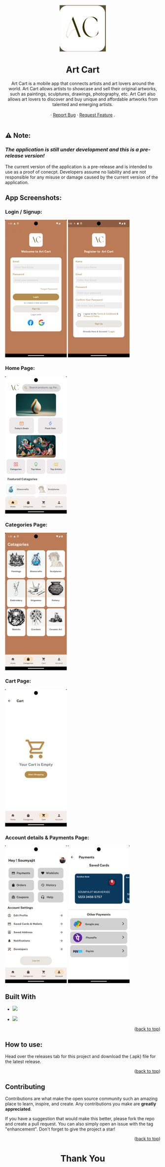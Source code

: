 <a name="readme-top"></a>

<br />
<div align="center">
<img src="assets/images/logo.png" width="150">
  <h1 align="center">Art Cart</h1>

  <p align="center">
    Art Cart is a mobile app that connects artists and art lovers around the world. Art Cart allows artists to showcase and sell their original artworks, such as paintings, sculptures, drawings, photography, etc. Art Cart also allows art lovers to discover and buy unique and affordable artworks from talented and emerging artists.
    <br />
    <br />
    <a ></a>
    ·
    <a href="https://github.com/Sm69mu/Art-cart/issues">Report Bug</a>
    ·
    <a href="https://github.com/Sm69mu/Art-cart/issues">Request Feature</a>
    .
    <br />
    <br />
  </p>
</div>
<!-- 
https://user-images.githubusercontent.com/70502672/191589577-7f018b8b-2cd3-4cb8-a9ca-e9ead65466ce.mp4 -->

## ⚠ Note:

### *The application is still under development and this is a pre-release version!*

The current version of the application is a pre-release and is intended to use as a proof of conecpt. Developers assume no liability and are not responsible for any misuse or damage caused by the current version of the application.

## App Screenshots:

### Login / Signup:
<img src="assets/images/login_page.png" width="200">   <img src="assets/images/sign_up_page.png" width="200">   

### Home Page:
<img src="assets/images/home_page.png" width="200">  

 

### Categories Page:
<img src="assets/images/categories.png" width="200"> 

### Cart Page:
<img src="assets/images/cart.png" width="200"> 

### Account details & Payments Page:
<img src="assets/images/profile.png" width="200"> 
<img src="assets/images/payments.png" width="200"> 

## Built With

* <a href="https://flutter.dev" > <img src="https://user-images.githubusercontent.com/70502672/191479981-90008429-439c-42e3-b5e0-f9fff37c09aa.png" height="50"> </a>



* <a href="https://firebase.google.com/" > <img src="https://user-images.githubusercontent.com/70502672/191481355-c9c9c148-2d75-4948-85e1-c8a4708d4036.png" height="50"> </a>



<p align="right">(<a href="#readme-top">back to top</a>)</p>

## How to use:

Head over the releases tab for this project and download the (.apk) file for the latest release.


<p align="right">(<a href="#readme-top">back to top</a>)</p>

## Contributing

Contributions are what make the open source community such an amazing place to learn, inspire, and create. Any contributions you make are **greatly appreciated**.

If you have a suggestion that would make this better, please fork the repo and create a pull request. You can also simply open an issue with the tag "enhancement".
Don't forget to give the project a star! 







<p align="right">(<a href="#readme-top">back to top</a>)</p>

<h1 align="center"> Thank You 

